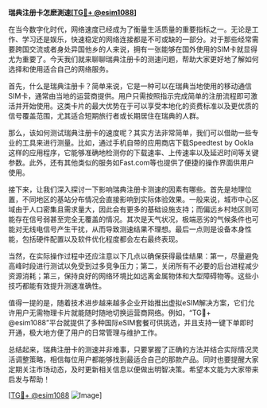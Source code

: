 **瑞典注册卡怎麽測速[[TG💪+ @esim1088](https://t.me/s/esim1088)]**

在当今数字化时代，网络速度已经成为了衡量生活质量的重要指标之一。无论是工作、学习还是娱乐，快速稳定的网络连接都是不可或缺的一部分。对于那些经常需要跨国交流或者身处异国他乡的人来说，拥有一张能够在国外使用的SIM卡就显得尤为重要了。今天我们就来聊聊瑞典注册卡的测速问题，帮助大家更好地了解如何选择和使用适合自己的网络服务。

首先，什么是瑞典注册卡？简单来说，它是一种可以在瑞典当地使用的移动通信SIM卡，通常由当地的运营商提供。用户只需按照指示完成简单的注册流程即可激活并开始使用。这类卡片的最大优势在于可以享受本地化的资费标准以及更优质的信号覆盖范围，尤其适合短期旅行者或长期居住在瑞典的人群。

那么，该如何测试瑞典注册卡的速度呢？其实方法非常简单，我们可以借助一些专业的工具来进行测量。比如，通过手机自带的应用商店下载Speedtest by Ookla这样的应用程序，它能够准确地检测你的下载速率、上传速率以及延迟时间等关键参数。此外，还有其他类似的服务如Fast.com等也提供了便捷的操作界面供用户使用。

接下来，让我们深入探讨一下影响瑞典注册卡测速的因素有哪些。首先是地理位置，不同地区的基站分布情况会直接影响到实际体验效果。一般来说，城市中心区域由于人口密集且需求量大，因此会有更多的基础设施支持；而偏远乡村地区则可能存在信号弱甚至完全无覆盖的情况。其次是天气状况，极端恶劣的气候条件也可能对无线电信号产生干扰，从而导致测速结果不理想。最后一点则是设备本身性能，包括硬件配置以及软件优化程度都会左右最终表现。

当然，在实际操作过程中还应注意以下几点以确保获得最佳结果：第一，尽量避免高峰时段进行测试以免受到过多竞争压力；第二，关闭所有不必要的后台进程减少资源消耗；第三，保持良好的网络环境比如远离金属物体和大型障碍物等。这些小技巧都能有效提升测速准确性。

值得一提的是，随着技术进步越来越多企业开始推出虚拟eSIM解决方案，它们允许用户无需物理卡片就能随时随地切换运营商网络。例如，“TG💪+ @esim1088”平台就提供了多种国际eSIM套餐可供挑选，并且支持一键下单即时开通，极大地方便了用户的日常管理与维护工作。

总结起来，瑞典注册卡的测速并非难事，只要掌握了正确的方法并结合实际情况灵活调整策略，相信每位用户都能够找到最适合自己的那款产品。同时也要提醒大家定期关注市场动态，及时更新相关信息以便做出明智决策。希望本文能为大家带来启发与帮助！

[[TG💪+ @esim1088](https://t.me/s/esim1088) ![Image](https://i.postimg.cc/4NQfJmqS/Snipaste-2025-05-13-00-14-12.png)]